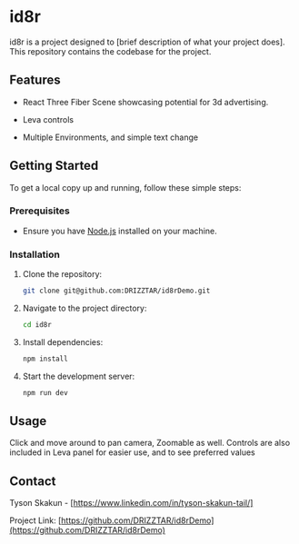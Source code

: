 # id8r

id8r is a project designed to [brief description of what your project does]. This repository contains the codebase for the project.

## Features

- React Three Fiber Scene showcasing potential for 3d advertising.

- Leva controls

- Multiple Environments, and simple text change

## Getting Started

To get a local copy up and running, follow these simple steps:

### Prerequisites

- Ensure you have [Node.js](https://nodejs.org/) installed on your machine.

### Installation

1. Clone the repository:
    ```bash
    git clone git@github.com:DRIZZTAR/id8rDemo.git
    ```
2. Navigate to the project directory:
    ```bash
    cd id8r
    ```
3. Install dependencies:
    ```bash
    npm install
    ```
4. Start the development server:
    ```bash
    npm run dev
    ```

## Usage

Click and move around to pan camera, Zoomable as well. Controls are also included in Leva panel for easier use, and to see preferred values

## Contact

Tyson Skakun - [https://www.linkedin.com/in/tyson-skakun-tail/]

Project Link: [https://github.com/DRIZZTAR/id8rDemo](https://github.com/DRIZZTAR/id8rDemo)
